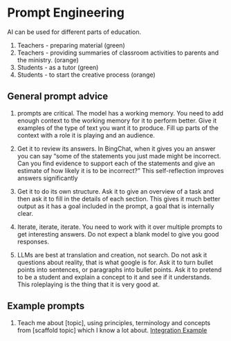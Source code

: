 # Prompt Engineering

AI can be used for different parts of education. 
1. Teachers - preparing material (green)
2. Teachers - providing summaries of classroom activities to parents and the ministry. (orange)
3. Students - as a tutor (green)
4. Students - to start the creative process (orange)

## General prompt advice

1. prompts are critical. The model has a working memory. You need to add enough context to the working memory for it to perform better. Give it examples of the type of text you want it to produce. Fill up parts of the context with a role it is playing and an audience.

2. Get it to review its answers. In BingChat, when it gives you an answer you can say “some of the statements you just made might be incorrect. Can you find evidence to support each of the statements and give an estimate of how likely it is to be incorrect?” This self-reflection improves answers significantly

3. Get it to do its own structure. Ask it to give an overview of a task and then ask it to fill in the details of each section. This gives it much better output as it has a goal included in the prompt, a goal that is internally clear.

4. Iterate, iterate, iterate. You need to work with it over multiple prompts to get interesting answers. Do not expect a blank model to give you good responses.

5. LLMs are best at translation and creation, not search. Do not ask it questions about reality, that is what google is for. Ask it to turn bullet points into sentences, or paragraphs into bullet points. Ask it to pretend to be a student and explain a concept to it and see if it understands. This roleplaying is the thing that it is very good at.


## Example prompts

1. Teach me about [topic], using principles, terminology and concepts from [scaffold topic] which I know a lot about. [Integration Example](examples/integrationrugby.md)
